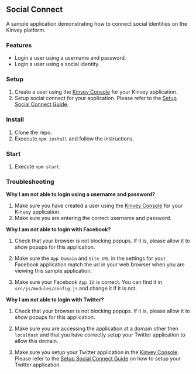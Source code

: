 ## Social Connect
A sample application demonstrating how to connect social identities on the Kinvey platform.

### Features

* Login a user using a username and password.
* Login a user using a social identity.

### Setup

1. Create a user using the [Kinvey Console](http://console.kinvey.com) for your Kinvey application.
2. Setup social connect for your application. Please refer to the [Setup Social Connect Guide](http://devcenter.kinvey.com/angular/tutorials/how-to-implement-safe-signin-via-oauth).

### Install

1. Clone the repo.
2. Excecute `npm install` and follow the instructions.

### Start

1. Execute `npm start`.

### Troubleshooting

__Why I am not able to login using a username and password?__

1. Make sure you have created a user using the [Kinvey Console](http://console.kinvey.com) for your Kinvey application.
2. Make sure you are entering the correct username and password.

__Why I am not able to login with Facebook?__

1. Check that your browser is not blocking popups. If it is, please allow it to show popups for this application.

2. Make sure the `App Domain` and `Site URL` in the settings for your Facebook application match the url in your web browser when you are viewing this sample application.

3. Make sure your Facebook `App Id` is correct. You can find it in `src/js/modules/config.js` and change it if it is not.

__Why I am not able to login with Twitter?__

1. Check that your browser is not blocking popups. If it is, please allow it to show popups for this application.

2. Make sure you are accessing the application at a domain other then `localhost` and that you have correctly setup your Twitter application to allow this domain.

3. Make sure you setup your Twitter application in the [Kinvey Console](http://console.kinvey.com). Please refer to the [Setup Social Connect Guide](http://devcenter.kinvey.com/angular/tutorials/how-to-implement-safe-signin-via-oauth) on how to setup your Twitter application.
